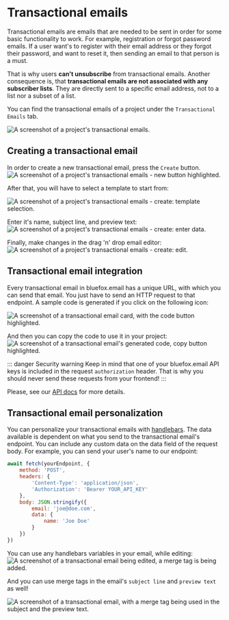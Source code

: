# Transactional emails

Transactional emails are emails that are needed to be sent in order for some basic functionality to work. For example, registration or forgot password emails. If a user want's to register with their email address or they forgot their password, and want to reset it, then sending an email to that person is a must.

That is why users **can't unsubscribe** from transactional emails. Another consequence is, that **transactional emails are not associated with any subscriber lists**. They are directly sent to a specific email address, not to a list nor a subset of a list.

You can find the transactional emails of a project under the `Transactional Emails` tab.

![A screenshot of a project's transactional emails.](https://placehold.co/800x600/EEE/31343C)

## Creating a transactional email

In order to create a new transactional email, press the `Create` button.
![A screenshot of a project's transactional emails - new button highlighted.](https://placehold.co/800x600/EEE/31343C)

After that, you will have to select a template to start from:

![A screenshot of a project's transactional emails - create: template selection.](https://placehold.co/800x600/EEE/31343C)

Enter it's name, subject line, and preview text:
![A screenshot of a project's transactional emails - create: enter data.](https://placehold.co/800x600/EEE/31343C)

Finally, make changes in the drag 'n' drop email editor:
![A screenshot of a project's transactional emails - create: edit.](https://placehold.co/800x600/EEE/31343C)

## Transactional email integration

Every transactional email in bluefox.email has a unique URL, with which you can send that email. You just have to send an HTTP request to that endpoint. A sample code is generated if you click on the following icon:

![A screenshot of a transactional email card, with the code button highlighted.](https://placehold.co/300x300/EEE/31343C)

And then you can copy the code to use it in your project:
![A screenshot of a transactional email's generated code, copy button highlighted.](https://placehold.co/800x600/EEE/31343C)

::: danger Security warning
Keep in mind that one of your bluefox.email API keys is included in the request `authorization` header. That is why you should never send these requests from your frontend!
:::

Please, see our [API docs](/docs/api/) for more details.

## Transactional email personalization

You can personalize your transactional emails with [handlebars](https://handlebarsjs.com/). The data available is dependent on what you send to the transactional email's endpoint. You can include any custom data on the data field of the request body. For example, you can send your user's name to our endpoint:

```javascript
await fetch(yourEndpoint, {
    method: 'POST',
    headers: {
        'Content-Type': 'application/json',
        'Authorization': 'Bearer YOUR_API_KEY'
    },
    body: JSON.stringify({
        email: 'joe@doe.com',
        data: {
            name: 'Joe Doe'
        }
    })
})
```

You can use any handlebars variables in your email, while editing:
![A screenshot of a transactional email being edited, a merge tag is being added.](https://placehold.co/800x600/EEE/31343C)

And you can use merge tags in the email's `subject line` and `preview text` as well!

![A screenshot of a transactional email, with a merge tag being used in the subject and the preview text.](https://placehold.co/800x600/EEE/31343C)
